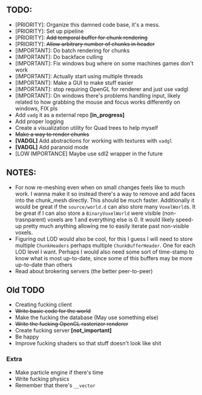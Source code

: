 ## TODO:
- [PRIORITY]: Organize this damned code base, it's a mess.
- [PRIORITY]: Set up pipeline
- [PRIORITY]: ~~Add temporal buffer for chunk rendering~~
- [PRIORITY]: ~~Allow arbitrary number of chunks in header~~
- [IMPORTANT]: Do batch rendering for chunks
- [IMPORTANT]: Do backface culling
- [IMPORTANT]: Fix windows bug where on some machines games don't work
- [IMPORTANT]: Actually start using multiple threads
- [IMPORTANT]: Make a GUI to make stuff easier
- [IMPORTANT]: stop requiring OpenGL for renderer and just use vadgl
- [IMPORTANT]: On windows there's problems handling input, likely related to
    how grabbing the mouse and focus works differently on windows, FIX pls
- Add `vadg` it as a external repo **[in_progress]**
- Add proper logging
- Create a visualization utility for Quad trees to help myself
- ~~Make a way to render chunks~~
- **[VADGL]** Add abstractions for working with textures with `vadgl`
- **[VADGL]** Add paranoid mode
- [LOW IMPORTANCE] Maybe use sdl2 wrapper in the future

## NOTES:
- For now re-meshing even when on small changes feels like to much work. I wanna
    make it so instead there's a way to remove and add faces into the chunk_mesh
    directly. This should be much faster. Additionally it would be great if the
    `source/world.d` can also store many `VoxelWorld`s. It be great if I can
    also store a `BinaryVoxelWorld` were visible (non-trasnparent) voxels are 1
    and everything else is 0. It would likely speed-up pretty much anything
    allowing me to easily iterate past non-visible voxels.
- Figuring out LOD would also be cool, for this I guess I will need to store
    multiple `ChunkHeaders` perhaps multiple `ChunkBufferHeader`. One for each
    LOD level I want. Perhaps I would also need some sort of time-stamp to know
    what is most up-to-date, since some of this buffers may be more up-to-date
    than others
- Read about brokering servers (the better peer-to-peer)

## Old TODO
- Creating fucking client
- ~~Write basic code for the world~~
- Make the fucking the database (May use something else)
- ~~Write the fucking OpenGL rasterizer renderer~~
- Create fucking server **[not_important]**
- Be happy
- Improve fucking shaders so that stuff doesn't look like shit

### Extra
- Make particle engine if there's time
- Write fucking physics
- Remember that there's `__vector`
